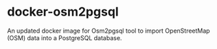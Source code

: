 # docker-osm2pgsql
An updated docker image for Osm2pgsql tool to import OpenStreetMap (OSM) data into a PostgreSQL database.
